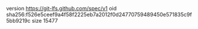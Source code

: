 version https://git-lfs.github.com/spec/v1
oid sha256:f526e5ceef9a4f58f2225eb7a2012f0d24770759489450e571835c9f5bb9219c
size 15477
